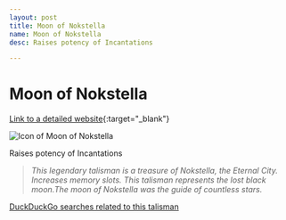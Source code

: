 ```yaml
---
layout: post
title: Moon of Nokstella
name: Moon of Nokstella
desc: Raises potency of Incantations

---
```

# Moon of Nokstella
[Link to a detailed website](https://eldenring.wiki.fextralife.com/Moon+of+Nokstella){:target="_blank"}

![Icon of Moon of Nokstella](https://eldenring.wiki.fextralife.com/file/Elden-Ring/moon_of_nokstella_talisman_elden_ring_wiki_guide_200px.png)

Raises potency of Incantations

>*This legendary talisman is a treasure of Nokstella, the Eternal City. Increases memory slots. This talisman represents the lost black moon.The moon of Nokstella was the guide of countless stars.*

[DuckDuckGo searches related to this talisman]({{site.baseurl}}/searches/MoonofNokstella)


